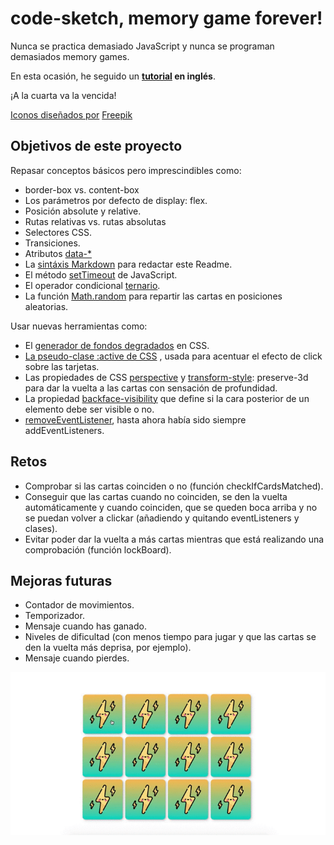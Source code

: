 # code-sketch, memory game forever!

Nunca se practica demasiado JavaScript y nunca se programan demasiados memory games.

En esta ocasión, he seguido un **[tutorial](https://www.youtube.com/watch?v=eMhiMsEC9Uk&list=PLLX1I3KXZ-YH-woTgiCfONMya39-Ty8qw&index=1) en inglés**.

¡A la cuarta va la vencida!

[Iconos diseñados por](https://www.youtube.com/watch?v=eMhiMsEC9Uk&list=PLLX1I3KXZ-YH-woTgiCfONMya39-Ty8qw&index=1) [Freepik](https://www.flaticon.es/)

## Objetivos de este proyecto

Repasar conceptos básicos pero imprescindibles como:

- border-box vs. content-box
- Los parámetros por defecto de display: flex.
- Posición absolute y relative.
- Rutas relativas vs. rutas absolutas
- Selectores CSS.
- Transiciones.
- Atributos [data-\*](https://developer.mozilla.org/es/docs/Web/API/HTMLElement/dataset)
- La [sintáxis Markdown](https://markdown.es/sintaxis-markdown/) para redactar este Readme.
- El método [setTimeout](https://www.w3schools.com/jsref/met_win_settimeout.asp) de JavaScript.
- El operador condicional [ternario](https://developer.mozilla.org/es/docs/Web/JavaScript/Referencia/Operadores/Conditional_Operator).
- La función [Math.random](https://developer.mozilla.org/es/docs/Web/JavaScript/Referencia/Objetos_globales/Math/random) para repartir las cartas en posiciones aleatorias.

Usar nuevas herramientas como:

- El [generador de fondos degradados](https://cssgradient.io/) en CSS.
- [La pseudo-clase :active de CSS](https://developer.mozilla.org/es/docs/Web/CSS/:active) , usada para acentuar el efecto de click sobre las tarjetas.
- Las propiedades de CSS [perspective](https://www.w3schools.com/cssref/css3_pr_perspective.asp) y [transform-style](https://www.w3schools.com/cssref/css3_pr_transform-style.asp): preserve-3d para dar la vuelta a las cartas con sensación de profundidad.
- La propiedad [backface-visibility](https://www.w3schools.com/cssref/css3_pr_backface-visibility.asp) que define si la cara posterior de un elemento debe ser visible o no.
- [removeEventListener](https://www.w3schools.com/jsref/met_element_removeeventlistener.asp), hasta ahora había sido siempre addEventListeners.

## Retos

- Comprobar si las cartas coinciden o no (función checkIfCardsMatched).
- Conseguir que las cartas cuando no coinciden, se den la vuelta automáticamente y cuando coinciden, que se queden boca arriba y no se puedan volver a clickar (añadiendo y quitando eventListeners y clases).
- Evitar poder dar la vuelta a más cartas mientras que está realizando una comprobación (función lockBoard).

## Mejoras futuras

- Contador de movimientos.
- Temporizador.
- Mensaje cuando has ganado.
- Niveles de dificultad (con menos tiempo para jugar y que las cartas se den la vuelta más deprisa, por ejemplo).
- Mensaje cuando pierdes.

![Demo](https://github.com/sandrusmb/code-sketch/blob/master/images/memory%20game%20copia.gif?raw=true)
